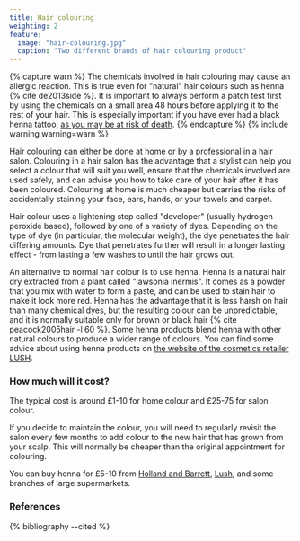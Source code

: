 ```yaml
---
title: Hair colouring
weighting: 2
feature:
  image: "hair-colouring.jpg"
  caption: "Two different brands of hair colouring product"
---
```


{% capture warn %}
The chemicals involved in hair colouring may cause an allergic reaction. This is true even for "natural" hair colours such as henna {% cite de2013side %}. It is  important to always perform a patch test first by using the chemicals on a small area 48 hours before applying it to the rest of your hair. This is especially important if you have ever had a black henna tattoo, [as you may be at risk of death](http://www.nhs.uk/Conditions/hair-dye-allergy/Pages/Introduction.aspx).
{% endcapture %}
{% include warning warning=warn %}

Hair colouring can either be done at home or by a professional in a hair salon. Colouring in a hair salon has the advantage that a stylist can help you select a colour that will suit you well, ensure that the chemicals involved are used safely, and can advise you how to take care of your hair after it has been coloured. Colouring at home is much cheaper but carries the risks of accidentally staining your face, ears, hands, or your towels and carpet.

Hair colour uses a lightening step called "developer" (usually hydrogen peroxide based), followed by one of a variety of dyes. Depending on the type of dye (in particular, the molecular weight), the dye penetrates the hair differing amounts. Dye that penetrates further will result in a longer lasting effect - from lasting a few washes to until the hair grows out.

An alternative to normal hair colour is to use henna. Henna is a natural hair dry extracted from a plant called "lawsonia inermis". It comes as a powder that you mix with water to form a paste, and can be used to stain hair to make it look more red. Henna has the advantage that it is less harsh on hair than many chemical dyes, but the resulting colour can be unpredictable, and it is normally suitable only for brown or black hair {% cite peacock2005hair -l 60 %}. Some henna products blend henna with other natural colours to produce a wider range of colours. You can find some advice about using henna products on [the website of the cosmetics retailer LUSH](https://uk.lush.com/article/how-use-henna).

### How much will it cost?

The typical cost is around £1-10 for home colour and £25-75 for salon colour. 

If you decide to maintain the colour, you will need to regularly revisit the salon every few months to add colour to the new hair that has grown from your scalp. This will normally be cheaper than the original appointment for colouring.

You can buy henna for £5-10 from [Holland and Barrett](http://www.hollandandbarrett.com/), [Lush](https://uk.lush.com/), and some branches of large supermarkets.

### References

{% bibliography --cited %}